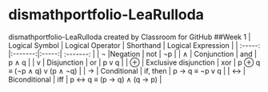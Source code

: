 # dismathportfolio-LeaRulloda
dismathportfolio-LeaRulloda created by Classroom for GitHub
##Week 1
| Logical Symbol  |  Logical Operator | Shorthand | Logical Expression |
| :-----: |:-------:|:-----:| :-------: |
| ¬ |Negation | not | ¬p |
| ∧ | Conjunction | and | p ∧ q |
| v | Disjunction | or | p v q |
| ⊕ | Exclusive disjunction | xor |  p ⊕ q  ≡ (¬p ∧ q) v (p ∧ ¬q) |
| → | Conditional | if, then | p → q ≡  ¬p v q |
| ↔ | Biconditional | iff |  p ↔ q ≡ (p → q) ∧ (q → p) |
